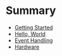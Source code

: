 # Summary

* [Getting Started](chapter01.md)
* [Hello, World](chapter02.md)
* [Event Handling](chapter03.md)
* [Hardware](chapter04.md)
